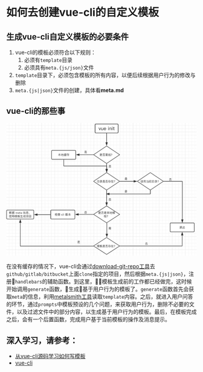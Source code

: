 # 如何去创建vue-cli的自定义模板

## 生成vue-cli自定义模板的必要条件

1. vue-cli的模板必须符合以下规则：
    1. 必须有`template`目录
    2. 必须具有`meta.{js/json}`文件
2. `template`目录下，必须包含模板的所有内容，以便后续根据用户行为的修改与删除
3. `meta.{js|json}`文件的创建，具体看**meta.md**

## vue-cli的那些事

![vue init 执行步骤](./images/vue-cli.png)

在没有缓存的情况下，vue-cli会通过[download-git-repo工具](https://github.com/flipxfx/download-git-repo)去`github/gitlab/bitbucket`上面`clone`指定的项目，然后根据`meta.{js|json}`，注册`handlebars`的辅助函数。到这里，模板生成前的工作都已经做完，这时候开始调用`generate`函数，生成基于用户行为的模板了。`generate`函数首先会获取`meta`的信息，利用[metalsmith工具](https://github.com/segmentio/metalsmith)读取`template`内容。之后，就进入用户问答的环节，通过`prompts`中模板预设的几个问题，来获取用户行为，删除不必要的文件，以及过滤文件中的部分内容，以生成基于用户行为的模板。最后，在模板完成之后，会有一个后置函数，完成用户基于当前模板的操作及消息提示。

## **深入学习，请参考**：

- [从vue-cli源码学习如何写模板](https://github.com/dwqs/blog/issues/56)
- [vue-cli](https://github.com/vuejs/vue-cli)